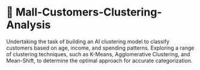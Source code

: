 # 🧩 Mall-Customers-Clustering-Analysis
Undertaking the task of building an AI clustering model to classify customers based on age, income, and spending patterns. Exploring a range of clustering techniques, such as K-Means, Agglomerative Clustering, and Mean-Shift, to determine the optimal approach for accurate categorization.

